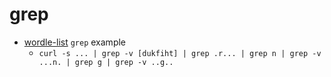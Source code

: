 grep
====

* [wordle-list](https://github.com/tabatkins/wordle-list) `grep` example
    * `curl -s ... | grep -v [dukfiht] | grep .r... | grep n | grep -v ...n. | grep g | grep -v ..g..`